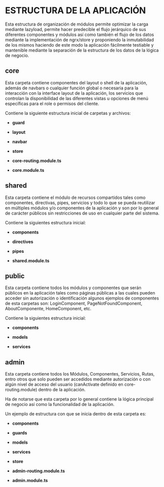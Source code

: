 # ESTRUCTURA DE LA APLICACIÓN

Esta estructura de organización de módulos permite optimizar la carga mediante lazyload, permite hacer predecible el flujo jerárquico de sus diferentes componentes y módulos así como también el flujo de los datos mediante la implementación de ngrx/store y proponiendo la inmutabilidad de los mismos haciendo de este modo la aplicación fácilmente testiable y mantenible mediante la separación de la estructura de los datos de la lógica de negocio.

## **core**

Esta carpeta contiene componentes del layout o shell de la aplicación, además de navbars o cualquier función global o necesaria para la interacción con la interface layout de la aplicación, los servicios que controlan la disponibilidad de las diferentes vistas u opciones de menú específicas para el role o permisos del cliente.

Contiene la siguiente estructura inicial de carpetas y archivos:

* **guard**

* **layout**

* **navbar**

* **store**

* **core-routing.module.ts**

* **core.module.ts**

## **shared**

Esta carpeta contiene el módulo de recursos compartidos tales como componentes, directivas, pipes, servicios y todo lo que se pueda reutilizar en múltiples módulos y/o componentes de la aplicación y son por lo general de carácter públicos sin restricciones de uso en cualquier parte del sistema.

Contiene la siguientes estructura inicial:

* **components**

* **directives**

* **pipes**

* **shared.module.ts**

## **public**

Esta carpeta contiene todos los módulos y componentes que serán públicos en la aplicación tales como páginas públicas a las cuales pueden acceder sin autorización o identificación algunos ejemplos de componentes de esta carpetas son: LoginComponent, PageNotFoundComponent, AboutComponente, HomeComponent, etc.

Contiene la siguientes estructura inicial:

* **components**

* **models**

* **services**

## **admin**

Esta carpeta contiene todos los Módulos, Componentes, Servicios, Rutas, entro otros que solo pueden ser accedidos mediante autorización o con algún nivel de acceso del usuario (canActivate definido en core-routing.module) dentro de la aplicación.

Ha de notarse que esta carpeta por lo general contiene la lógica principal de negocio así como la funcionalidad de la aplicación.

Un ejemplo de estructura con que se inicia dentro de esta carpeta es:

* **components**

* **guards**

* **models**

* **services**

* **store**

* **admin-routing.module.ts**

* **admin.module.ts**

